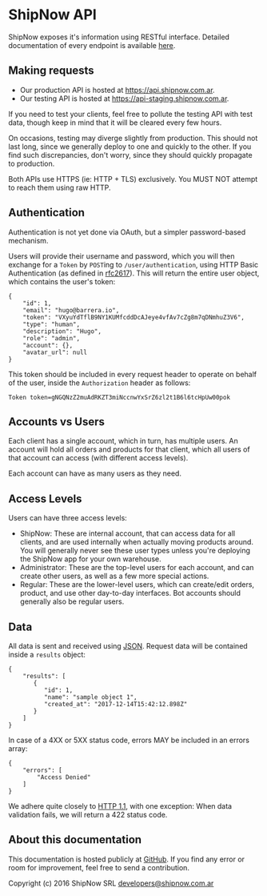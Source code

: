 ShipNow API
===========

ShipNow exposes it's information using RESTful interface. Detailed
documentation of every endpoint is available [here][swagger].

Making requests
---------------

 * Our production API is hosted at https://api.shipnow.com.ar.
 * Our testing API is hosted at https://api-staging.shipnow.com.ar.

If you need to test your clients, feel free to pollute the testing API with
test data, though keep in mind that it will be cleared every few hours.

On occasions, testing may diverge slightly from production. This should not
last long, since we generally deploy to one and quickly to the other. If you
find such discrepancies, don't worry, since they should quickly propagate to
production.

Both APIs use HTTPS (ie: HTTP + TLS) exclusively. You MUST NOT attempt to reach
them using raw HTTP.

Authentication
--------------

Authentication is not yet done via OAuth, but a simpler password-based
mechanism.

Users will provide their username and password, which you will then exchange
for a `Token` by `POST`ing to `/user/authentication`, using HTTP Basic
Authentication (as defined in [rfc2617][rfc2617]). This will return the entire
user object, which contains the user's token:

    {
        "id": 1,
        "email": "hugo@barrera.io",
        "token": "VXyuYdTflB9NY1KUMfcddDcAJeye4vfAv7cZg8m7qDNmhuZ3V6",
        "type": "human",
        "description": "Hugo",
        "role": "admin",
        "account": {},
        "avatar_url": null
    }

This token should be included in every request header to operate on behalf of
the user, inside the `Authorization` header as follows:

    Token token=gNGQNzZ2muAdRKZT3miNccnwYxSrZ6zl2t1B6l6tcHpUw00pok

Accounts vs Users
-----------------

Each client has a single account, which in turn, has multiple users. An account
will hold all orders and products for that client, which all users of that
account can access (with different access levels).

Each account can have as many users as they need.

Access Levels
-------------

Users can have three access levels:

 * ShipNow: These are internal account, that can access data for all clients,
   and are used internally when actually moving products around.
   You will generally never see these user types unless you're deploying
   the ShipNow app for your own warehouse.
 * Administrator: These are the top-level users for each account, and can
   create other users, as well as a few more special actions.
 * Regular: These are the lower-level users, which can create/edit orders,
   product, and use other day-to-day interfaces.
   Bot accounts should generally also be regular users.

Data
----

All data is sent and received using [JSON][json]. Request data will be
contained inside a `results` object:

    {
        "results": [
           {
              "id": 1,
              "name": "sample object 1",
              "created_at": "2017-12-14T15:42:12.898Z"
           }
        ]
    }

In case of a 4XX or 5XX status code, errors MAY be included in an errors array:

    {
        "errors": [
            "Access Denied"
        ]
    }

We adhere quite closely to [HTTP 1.1][http1.1], with one exception: When data
validation fails, we will return a 422 status code.

About this documentation
------------------------

This documentation is hosted publicly at [GitHub][github]. If you find any
error or room for improvement, feel free to send a contribution.

Copyright (c) 2016 ShipNow SRL <developers@shipnow.com.ar>

[swagger]: https://docs.shipnow.com.ar/swagger/
[json]: http://www.ecma-international.org/publications/files/ECMA-ST/ECMA-404.pdf
[http1.1]: https://tools.ietf.org/html/rfc2616
[github]: https://github.com/shipnow/docs
[rfc2617]: https://tools.ietf.org/html/rfc2617#section-2
